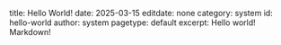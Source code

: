 title: Hello World!
date: 2025-03-15
editdate: none
category: system
id: hello-world
author: system
pagetype: default
excerpt: Hello world! Markdown!